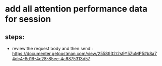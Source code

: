 # add all attention performance data for session
## steps: 
* review the request body and then send : https://documenter.getpostman.com/view/2558932/2s9Y5ZuMP5#b8a74dc4-8d16-4c28-85ee-4a6875313d57